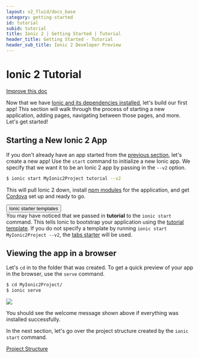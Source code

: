 ```yaml
---
layout: v2_fluid/docs_base
category: getting-started
id: tutorial
subid: tutorial
title: Ionic 2 | Getting Started | Tutorial
header_title: Getting Started - Tutorial
header_sub_title: Ionic 2 Developer Preview
---
```


# Ionic 2 Tutorial

<a class="improve-docs" href='https://github.com/driftyco/ionic-site/edit/master/docs/v2/getting-started/tutorial/index.md'>
  Improve this doc
</a>

Now that we have [Ionic and its dependencies installed](../installation), let's build our first app! This section will walk through the process of starting a new application, adding pages, navigating between those pages, and more. Let's get started!


## Starting a New Ionic 2 App

If you don't already have an app started from the [previous section](../installation), let's create a new app! Use the `start` command to initialize a new Ionic app. We specify that we want it to be an Ionic 2 app by passing in the `--v2` option.

```bash
$ ionic start MyIonic2Project tutorial --v2
```

This will pull Ionic 2 down, install [npm modules](../../resources/what-is/#npm) for the application, and get [Cordova](../../resources/what-is/#cordova) set up and ready to go.

<button type="button" class="btn btn-primary btn-sm" data-toggle="collapse" data-target="#starter-templates">
  Ionic starter templates
</button>

<div id="starter-templates" class="collapse well">
You may have noticed that we passed in <b>tutorial</b> to the <code>ionic start</code> command. This tells Ionic to bootstrap your application using the <a href="https://github.com/driftyco/ionic2-starter-tutorial">tutorial template</a>. If you do not specify a template by running <code>ionic start MyIonic2Project --v2</code>, the <a href="https://github.com/driftyco/ionic2-starter-tabs">tabs starter</a> will be used.
</div>


## Viewing the app in a browser
Let's `cd` in to the folder that was created. To get a quick preview of your app in the browser, use the `serve` command.

```bash
$ cd MyIonic2Project/
$ ionic serve
```

<img src="/img/docs/tutorial-screen.png" style="max-width: 320px">

You should see the welcome message shown above if everything was installed successfully.

In the next section, let's go over the project structure created by the `ionic start` command.


<a href="project-structure/" class="btn btn-primary">Project Structure</a>
